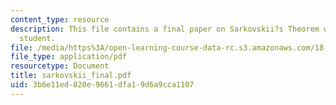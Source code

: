 ```yaml
---
content_type: resource
description: This file contains a final paper on Sarkovskii?s Theorem written by a
  student.
file: /media/https%3A/open-learning-course-data-rc.s3.amazonaws.com/18-091-mathematical-exposition-spring-2005/3b6e11ed820e9661dfa19d6a9cca1107_sarkovskii_final.pdf
file_type: application/pdf
resourcetype: Document
title: sarkovskii_final.pdf
uid: 3b6e11ed-820e-9661-dfa1-9d6a9cca1107
---
```

